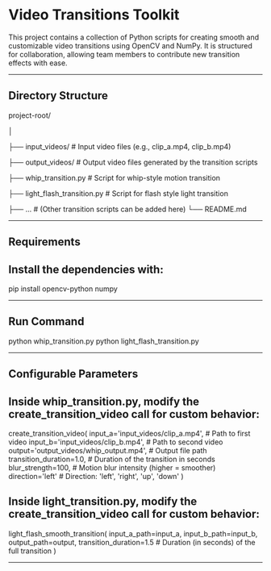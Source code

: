 # Video Transitions Toolkit

This project contains a collection of Python scripts for creating smooth and customizable video transitions using OpenCV and NumPy. It is structured for collaboration, allowing team members to contribute new transition effects with ease.

-----------------------------------------------------
##  Directory Structure

project-root/

│

├── input_videos/     # Input video files (e.g., clip_a.mp4, clip_b.mp4)

├── output_videos/    # Output video files generated by the transition scripts

├── whip_transition.py          # Script for whip-style motion transition

├── light_flash_transition.py   # Script for flash style light transition

├── ... # (Other transition scripts can be added here)
└── README.md

-----------------------------------------------------


## Requirements

## Install the dependencies with:

 pip install opencv-python numpy


-----------------------------------------------------

## Run Command
python whip_transition.py
python light_flash_transition.py

-----------------------------------------------------

## Configurable Parameters

## Inside whip_transition.py, modify the create_transition_video call for custom behavior:

create_transition_video(
    input_a='input_videos/clip_a.mp4',         # Path to first video
    input_b='input_videos/clip_b.mp4',         # Path to second video
    output='output_videos/whip_output.mp4',    # Output file path
    transition_duration=1.0,                   # Duration of the transition in seconds
    blur_strength=100,                         # Motion blur intensity (higher = smoother)
    direction='left'                           # Direction: 'left', 'right', 'up', 'down'
)


## Inside light_transition.py, modify the create_transition_video call for custom behavior:

light_flash_smooth_transition(
    input_a_path=input_a,
    input_b_path=input_b,
    output_path=output,
    transition_duration=1.5  # Duration (in seconds) of the full transition
)


-----------------------------------------------------